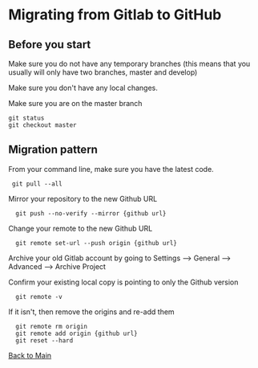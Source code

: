 # Migrating from Gitlab to GitHub

## Before you start

Make sure you do not have any temporary branches (this means that you usually will only have two branches, master and develop)

Make sure you don't have any local changes. 

Make sure you are on the master branch

    git status
    git checkout master

## Migration pattern

From your command line, make sure you have the latest code. 

     git pull --all
     
Mirror your repository to the new Github URL

      git push --no-verify --mirror {github url}
      
Change your remote to the new Github URL

      git remote set-url --push origin {github url}
      
Archive your old Gitlab account by going to Settings --> General --> Advanced --> Archive Project

Confirm your existing local copy is pointing to only the Github version

      git remote -v
      
If it isn't, then remove the origins and re-add them

      git remote rm origin
      git remote add origin {github url}
      git reset --hard
     

[Back to Main](https://github.com/itpartnersillinois/tutorial/blob/master/README.md)
